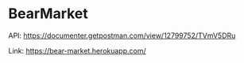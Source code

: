# BearMarket

API: https://documenter.getpostman.com/view/12799752/TVmV5DRu

Link: https://bear-market.herokuapp.com/
 

